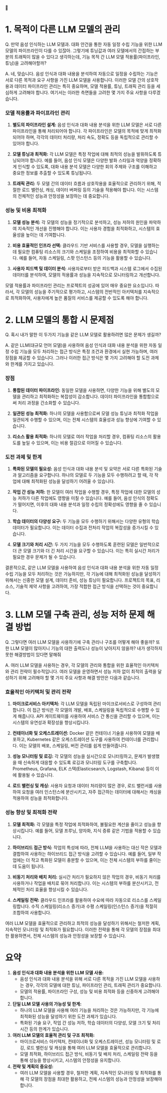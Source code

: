 
# 1. 목적이 다른 LLM 모델의 관리
Q. 만약 음성 인식하는 LLM 모델과. 대화 안건을 통한 자동 일정 수립 기능을 위한 LLM 모델의 파이프라인이 다를 수 있잖아. 그렇기에 튜닝값과 여러 모델에서의 간접하는 부분의 트래픽이 많을 수 있다고 생각하는데, 기능 목적 간 LLM 모델 적용률(파이프라인, 튜닝)을 고려해야할까?


A. 네, 맞습니다. 음성 인식과 대화 내용을 분석하여 자동으로 일정을 수립하는 기능은 서로 다른 목적과 요구 사항을 가진 LLM 모델을 사용합니다. 이러한 모델 간의 상호작용과 데이터 파이프라인 관리는 특히 중요하며, 모델 적용률, 튜닝, 트래픽 관리 등을 세심하게 고려해야 합니다. 여기서는 이러한 측면들을 고려한 몇 가지 주요 사항을 다루겠습니다.

### 모델 적용률과 파이프라인 관리

1. **별도의 파이프라인 설계:** 음성 인식과 대화 내용 분석을 위한 LLM 모델은 서로 다른 파이프라인을 통해 처리되어야 합니다. 각 파이프라인은 모델의 목적에 맞게 최적화되어야 하며, 각각의 데이터 처리량, 처리 속도, 정확도 등을 독립적으로 관리할 수 있어야 합니다.
    
2. **모델 튜닝과 최적화:** 각 LLM 모델은 특정 작업에 대해 최적의 성능을 발휘하도록 튜닝되어야 합니다. 예를 들어, 음성 인식 모델은 다양한 발화 스타일과 억양을 정확하게 인식할 수 있도록, 대화 내용 분석 모델은 다양한 회의 주제와 구조를 이해하고 중요한 정보를 추출할 수 있도록 튜닝됩니다.
    
3. **트래픽 관리:** 두 모델 간의 데이터 흐름과 상호작용을 효율적으로 관리하기 위해, 적절한 로드 밸런싱, 캐싱, 데이터 버퍼링 등의 기술을 적용해야 합니다. 이는 시스템의 전체적인 성능과 안정성을 보장하는 데 중요합니다.
    

### 성능 및 비용 최적화

1. **모델 성능 분석:** 각 모델의 성능을 정기적으로 분석하고, 성능 저하의 원인을 파악하여 지속적인 개선을 진행해야 합니다. 이는 사용자 경험을 최적화하고, 시스템의 효율성을 높이는 데 기여합니다.
    
2. **비용 효율적인 인프라 선택:** 클라우드 기반 서비스를 사용할 경우, 모델을 실행하는 데 필요한 컴퓨팅 리소스의 크기와 스케일을 조정하여 비용을 최적화할 수 있습니다. 예를 들어, 자동 스케일링, 스팟 인스턴스 등의 기능을 활용할 수 있습니다.
    
3. **사용자 피드백 및 데이터 분석:** 사용자로부터 받은 피드백과 시스템 로그에서 수집된 데이터를 분석하여, 모델의 적용률과 성능을 지속적으로 모니터링하고 개선합니다.
    

모델 적용률과 파이프라인 관리는 프로젝트의 성공에 있어 매우 중요한 요소입니다. 따라서, 각 모델의 성능을 주기적으로 평가하고, 시스템의 전반적인 아키텍처를 지속적으로 최적화하여, 사용자에게 높은 품질의 서비스를 제공할 수 있도록 해야 합니다.


# 2. LLM 모델의 통합 시 문제점
Q. 혹시 내가 말한 이 두가지 기능을 같은 LLM 모델로 활용하려면 많은 문제가 생길까?

A. 같은 LLM(대규모 언어 모델)을 사용하여 음성 인식과 대화 내용 분석을 위한 자동 일정 수립 기능을 모두 처리하는 접근 방식은 특정 조건과 환경에서 실현 가능하며, 여러 장점을 제공할 수 있습니다. 그러나 이러한 접근 방식은 몇 가지 고려해야 할 도전 과제와 한계를 가지고 있습니다.

### 장점

1. **통합된 데이터 파이프라인:** 동일한 모델을 사용하면, 다양한 기능을 위해 별도의 모델을 관리하고 최적화하는 복잡성이 감소합니다. 데이터 파이프라인을 통합함으로써 처리 과정을 간소화할 수 있습니다.
    
2. **일관된 성능 최적화:** 하나의 모델을 사용함으로써 모델 성능 튜닝과 최적화 작업을 일관되게 수행할 수 있으며, 이는 전체 시스템의 효율성과 성능 향상에 기여할 수 있습니다.
    
3. **리소스 활용 최적화:** 하나의 모델로 여러 작업을 처리할 경우, 컴퓨팅 리소스의 활용도를 높일 수 있으며, 이는 비용 절감으로 이어질 수 있습니다.
    

### 도전 과제 및 한계

1. **특화된 모델의 필요성:** 음성 인식과 대화 내용 분석 및 요약은 서로 다른 특화된 기술과 알고리즘을 요구합니다. 하나의 모델로 두 기능을 모두 수행하려고 할 때, 각 작업에 대해 최적화된 성능을 달성하기 어려울 수 있습니다.
    
2. **작업 간 성능 저하:** 한 모델이 여러 작업을 수행할 경우, 특정 작업에 대한 모델의 성능 저하가 다른 작업에도 영향을 미칠 수 있습니다. 예를 들어, 음성 인식의 정확도가 떨어지면, 이후의 대화 내용 분석과 일정 수립의 정확성에도 영향을 줄 수 있습니다.
    
3. **학습 데이터의 다양성 요구:** 두 기능을 모두 수행하기 위해서는 다양한 유형의 학습 데이터가 필요합니다. 이는 데이터 수집과 전처리 작업의 복잡성을 증가시킬 수 있습니다.
    
4. **모델 크기와 처리 시간:** 두 가지 기능을 모두 수행하도록 훈련된 모델은 일반적으로 더 큰 모델 크기와 더 긴 처리 시간을 요구할 수 있습니다. 이는 특히 실시간 처리가 필요한 경우 문제가 될 수 있습니다.
    

결론적으로, 같은 LLM 모델을 사용하여 음성 인식과 대화 내용 분석을 위한 자동 일정 수립 기능을 모두 처리하는 것은 가능하지만, 각 기능에 대해 최적화된 성능을 달성하기 위해서는 신중한 모델 설계, 데이터 준비, 성능 튜닝이 필요합니다. 프로젝트의 목표, 리소스, 기술적 제약 사항을 고려하여, 가장 적합한 접근 방식을 선택하는 것이 중요합니다.


# 3. LLM 모델 구축 관리, 성능 저하 문제 해결 방법
Q. 그렇다면 여러 LLM 모델을 사용하기에 구축 관리나 구조를 어떻게 해야 좋을까? 또한 LLM 모델이 많아지니 기능의 대한 출력도나 성능이 낮아지지 않을까? 내가 생각하지 못한 해결방법이 있다면 말해줘

A. 여러 LLM 모델을 사용하는 경우, 각 모델의 관리와 통합을 위한 효율적인 아키텍처와 관리 전략이 필수적입니다. 여러 모델을 운영하면서 성능 저하 없이 최적의 출력을 달성하기 위해 고려해야 할 몇 가지 주요 사항과 해결 방안은 다음과 같습니다.

### 효율적인 아키텍처 및 관리 전략

1. **마이크로서비스 아키텍처:** 각 LLM 모델을 독립된 마이크로서비스로 구성하여 관리합니다. 이 접근 방식은 각 모델의 개발, 배포, 스케일링을 독립적으로 수행할 수 있게 해줍니다. API 게이트웨이를 사용하여 서비스 간 통신을 관리할 수 있으며, 이는 시스템의 유연성과 확장성을 향상시킵니다.
    
2. **컨테이너화 및 오케스트레이션:** Docker 같은 컨테이너 기술을 사용하여 모델을 배포하고, Kubernetes 같은 오케스트레이션 도구를 사용하여 컨테이너를 관리합니다. 이는 모델의 배포, 스케일링, 버전 관리를 쉽게 만들어줍니다.
    
3. **성능 모니터링 및 로깅:** 각 모델의 성능을 실시간으로 모니터링하고, 문제가 발생했을 때 신속하게 대응할 수 있도록 로깅과 모니터링 도구를 구축합니다. Prometheus, Grafana, ELK 스택(Elasticsearch, Logstash, Kibana) 등이 이에 활용될 수 있습니다.
    
4. **로드 밸런싱 및 캐싱:** 사용자 요청과 데이터 처리량이 많은 경우, 로드 밸런서를 사용하여 요청을 여러 인스턴스에 분산시키고, 자주 접근하는 데이터에 대해서는 캐싱을 적용하여 성능을 최적화합니다.
    

### 성능 향상 및 최적화 전략

1. **모델 최적화:** 각 모델을 특정 작업에 최적화하여, 불필요한 계산을 줄이고 성능을 향상시킵니다. 예를 들어, 모델 프루닝, 양자화, 지식 증류 같은 기법을 적용할 수 있습니다.
    
2. **하이브리드 접근 방식:** 작업의 특성에 따라, 전체 LLM을 사용하는 대신 작은 모델과 결합하여 사용하는 하이브리드 접근 방식을 고려할 수 있습니다. 예를 들어, 일부 작업에는 더 작고 특화된 모델이 충분할 수 있으며, 이는 전체 시스템의 부하를 줄이는 데 도움이 됩니다.
    
3. **비동기 처리와 배치 처리:** 실시간 처리가 필요하지 않은 작업의 경우, 비동기 처리를 사용하거나 작업을 배치로 묶어 처리합니다. 이는 시스템의 부하를 분산시키고, 전체적인 처리 효율을 향상시킬 수 있습니다.
    
4. **스케일링 전략:** 클라우드 인프라를 활용하여 수요에 따라 자동으로 리소스를 스케일링합니다. 수직 스케일링(리소스 증가)과 수평 스케일링(인스턴스 증가)을 적절히 조합하여 사용합니다.
    

여러 LLM 모델을 효율적으로 관리하고 최적의 성능을 달성하기 위해서는 철저한 계획, 지속적인 모니터링 및 최적화가 필요합니다. 이러한 전략을 통해 각 모델의 장점을 최대한 활용하면서, 전체 시스템의 성능과 안정성을 보장할 수 있습니다.



# 요약
1. **음성 인식과 대화 내용 분석을 위한 LLM 모델 사용:**
    - 음성 인식과 대화 내용 분석을 위해 서로 다른 목적을 가진 LLM 모델을 사용하는 경우, 각각의 모델에 대한 튜닝, 파이프라인 관리, 트래픽 관리가 중요합니다.
    - 모델의 적용률, 파이프라인 구성, 성능 및 비용 최적화 등을 신중하게 고려해야 합니다.
2. **단일 LLM 모델 사용의 가능성 및 한계:**
    - 하나의 LLM 모델을 사용해 여러 기능을 처리하는 것은 가능하지만, 각 기능에 최적화된 성능을 달성하기 위한 도전 과제가 있습니다.
    - 특화된 기술 요구, 작업 간 성능 저하, 학습 데이터의 다양성, 모델 크기 및 처리 시간 등의 한계가 있습니다.
3. **여러 LLM 모델의 효율적 관리 및 구조 최적화:**
    - 마이크로서비스 아키텍처, 컨테이너화 및 오케스트레이션, 성능 모니터링 및 로깅, 로드 밸런싱 및 캐싱을 통해 여러 LLM 모델을 효율적으로 관리합니다.
    - 모델 최적화, 하이브리드 접근 방식, 비동기 및 배치 처리, 스케일링 전략 등을 통해 성능을 향상시키고, 시스템의 안정성을 유지합니다.
4. **전략 및 계획의 중요성:**
    - 여러 LLM 모델을 사용할 경우, 철저한 계획, 지속적인 모니터링 및 최적화를 통해 각 모델의 장점을 최대한 활용하고, 전체 시스템의 성능과 안정성을 보장해야 합니다.